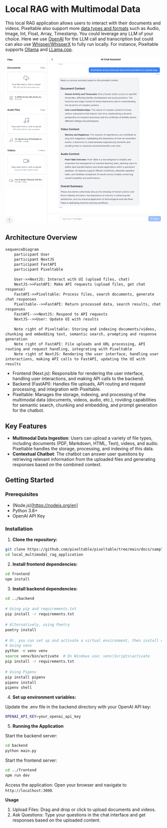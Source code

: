 # Local RAG with Multimodal Data

This local RAG application allows users to interact with their documents and videos. Pixeltable also support more [data types and formats](https://docs.pixeltable.com/docs/data-types-and-formats) such as Audio, Image, Int, Float, Array, Timestamp. You could leverage any LLM of your choice. Here we use [OpenAI](https://docs.pixeltable.com/docs/working-with-openai) for the LLM call and transcription but could can also use [Whisper/WhisperX](https://docs.pixeltable.com/docs/whisper) to fully run locally. For instance, Pixeltable supports [Ollama](https://docs.pixeltable.com/docs/working-with-ollama) and [LLama.cpp](https://docs.pixeltable.com/docs/working-with-llamacpp).

![Screenshot](local_rag_screenshot.png)

## Architecture Overview

```mermaid
sequenceDiagram
    participant User
    participant NextJS
    participant FastAPI
    participant Pixeltable

    User->>NextJS: Interact with UI (upload files, chat)
    NextJS->>FastAPI: Make API requests (upload files, get chat response)
    FastAPI->>Pixeltable: Process files, search documents, generate chat responses
    Pixeltable-->>FastAPI: Return processed data, search results, chat responses
    FastAPI-->>NextJS: Respond to API requests
    NextJS-->>User: Update UI with results

    Note right of Pixeltable: Storing and indexing documents/videos, chunking and embedding text, semantic search, prompting and response generation
    Note right of FastAPI: File uploads and URL processing, API routing and request handling, integrating with Pixeltable
    Note right of NextJS: Rendering the user interface, handling user interactions, making API calls to FastAPI, updating the UI with results
```

- Frontend (Next.js): Responsible for rendering the user interface, handling user interactions, and making API calls to the backend.
- Backend (FastAPI): Handles file uploads, API routing and request processing, and integration with Pixeltable.
- Pixeltable: Manages the storage, indexing, and processing of the multimodal data (documents, videos, audio, etc.), roviding capabilities for semantic search, chunking and embedding, and prompt generation for the chatbot.

## Key Features

- **Multimodal Data Ingestion**: Users can upload a variety of file types, including documents (PDF, Markdown, HTML, Text), videos, and audio. Pixeltable handles the storage, processing, and indexing of this data.
- **Contextual Chatbot**: The chatbot can answer user questions by retrieving relevant information from the uploaded files and generating responses based on the combined context.

## Getting Started

### Prerequisites

- (Node.js)[https://nodejs.org/en]
- Python 3.8+
- OpenAI API Key

### Installation

1. **Clone the repository:**

```bash
git clone https://github.com/pixeltable/pixeltable/tree/main/docs/sample-apps/local_multimodal_rag_application.git
cd local_multimodal_rag_application
```

2. **Install frontend dependencies:**

```bash
cd frontend
npm install
```

3. **Install backend dependencies:**

```bash
cd ../backend

# Using pip and requirements.txt
pip install -r requirements.txt

# Alternatively, using Poetry
poetry install

# Or, you can set up and activate a virtual environment, then install dependencies
# Using venv
python -m venv venv
source venv/bin/activate  # On Windows use: venv\Scripts\activate
pip install -r requirements.txt

# Using Pipenv
pip install pipenv
pipenv install
pipenv shell
```

4. **Set up environment variables:**

Update the .env file in the backend directory with your OpenAI API key:

```bash
OPENAI_API_KEY=your_openai_api_key
```

5. **Running the Application**

Start the backend server:

```bash
cd backend
python main.py
```

Start the frontend server:

```bash
cd ../frontend
npm run dev
```

Access the application: Open your browser and navigate to ```http://localhost:3000```.

**Usage**

1. Upload Files: Drag and drop or click to upload documents and videos.
2. Ask Questions: Type your questions in the chat interface and get responses based on the uploaded content.
